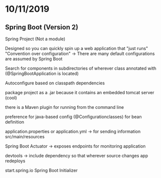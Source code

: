 # 10/11/2019

## Spring Boot (Version 2)

Spring Project (Not a module)

Designed so you can quickly spin up a web application that "just runs"
"Convention over configuration"
-> There are many default configurations are assumed by Spring Boot

Search for components in subdirectories of wherever class annotated with (@SpringBootApplication is located)

Autoconfigure based on classpath dependencies

package project as a .jar because it contains an embedded tomcat server
(cool)

there is a Maven plugin for running from the command line

preference for java-based config (@Configurationclasses) for bean definition

application.properties or application.yml
-> for sending information src/main/resources

Spring Boot Actuator
-> exposes endpoints for monitoring application

devtools -> include dependency so that wherever source changes app redeploys

start.spring.io
Spring Boot Initializer
